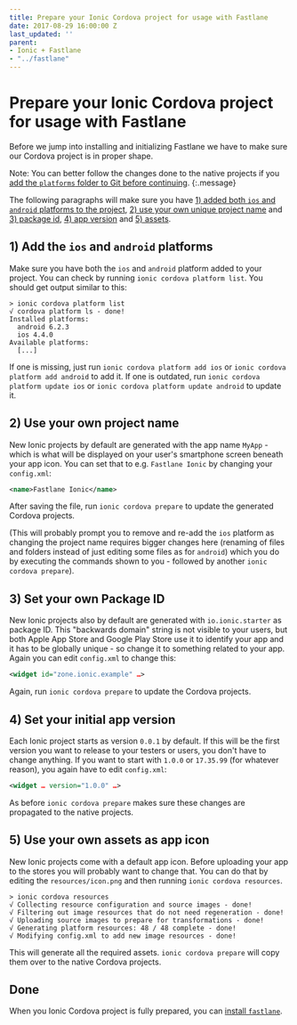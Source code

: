 ```yaml
---
title: Prepare your Ionic Cordova project for usage with Fastlane
date: 2017-08-29 16:00:00 Z
last_updated: ''
parent:
- Ionic + Fastlane
- "../fastlane"
---
```


# Prepare your Ionic Cordova project for usage with Fastlane

Before we jump into installing and initializing Fastlane we have to make sure our Cordova project is in proper shape.

Note: You can better follow the changes done to the native projects if you [add the `platforms` folder to Git before continuing](put-platforms-under-version-control.md).
{:.message}

The following paragraphs will make sure you have [1) added both `ios` and `android` platforms to the project](#1-add-the-ios-and-android-platforms), [2) use your own unique project name](#2-use-your-own-project-name) and [3) package id](#3-set-your-own-package-id), [4) app version](#4-set-your-initial-app-version) and [5) assets](#5-use-your-own-assets-as-app-icon).

## 1) Add the `ios` and `android` platforms

Make sure you have both the `ios` and `android` platform added to your project. You can check by running `ionic cordova platform list`. You should get output similar to this:

```
> ionic cordova platform list
√ cordova platform ls - done!
Installed platforms:
  android 6.2.3
  ios 4.4.0
Available platforms:
  [...]
```

If one is missing, just run `ionic cordova platform add ios` or `ionic cordova platform add android` to add it.
If one is outdated, run `ionic cordova platform update ios` or `ionic cordova platform update android` to update it.

## 2) Use your own project name

New Ionic projects by default are generated with the app name `MyApp` - which is what will be displayed on your user's smartphone screen beneath your app icon. You can set that to e.g. `Fastlane Ionic` by changing your `config.xml`:

```xml
<name>Fastlane Ionic</name>
```

After saving the file, run `ionic cordova prepare` to update the generated Cordova projects.

 (This will probably prompt you to remove and re-add the `ios` platform as changing the project name requires bigger changes here (renaming of files and folders instead of just editing some files as for `android`) which you do by executing the commands shown to you - followed by another `ionic cordova prepare`).

## 3) Set your own Package ID

New Ionic projects also by default are generated with `io.ionic.starter` as package ID. This "backwards domain" string is not visible to your users, but both Apple App Store and Google Play Store use it to identify your app and it has to be globally unique - so change it to something related to your app. Again you can edit `config.xml` to change this:

```xml
<widget id="zone.ionic.example" …>
```

Again, run `ionic cordova prepare` to update the Cordova projects.

## 4) Set your initial app version

Each Ionic project starts as version `0.0.1` by default. If this will be the first version you want to release to your testers or users, you don't have to change anything. If you  want to start with `1.0.0` or `17.35.99` (for whatever reason), you again have to edit `config.xml`:

```xml
<widget … version="1.0.0" …>
```

As before `ionic cordova prepare` makes sure these changes are propagated to the native projects.

## 5) Use your own assets as app icon

New Ionic projects come with a default app icon. Before uploading your app to the stores you will probably want to change that. You can do that by editing the `resources/icon.png` and then running `ionic cordova resources`. 

```
> ionic cordova resources
√ Collecting resource configuration and source images - done!
√ Filtering out image resources that do not need regeneration - done!
√ Uploading source images to prepare for transformations - done!
√ Generating platform resources: 48 / 48 complete - done!
√ Modifying config.xml to add new image resources - done!
```

This will generate all the required assets. `ionic cordova prepare` will copy them over to the native Cordova projects.

## Done

When you Ionic Cordova project is fully prepared, you can [install `fastlane`](install-fastlane.md).
